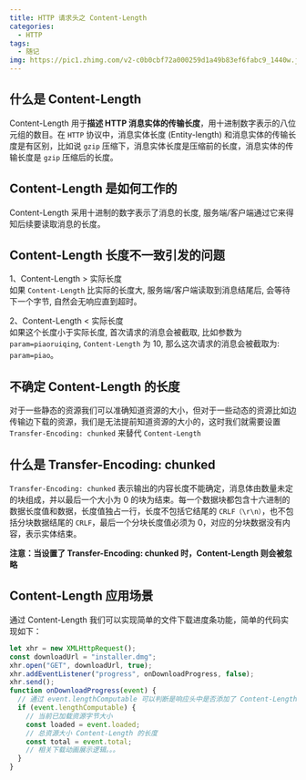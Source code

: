 ```yaml
---
title: HTTP 请求头之 Content-Length
categories:
  - HTTP
tags:
  - 随记
img: https://pic1.zhimg.com/v2-c0b0cbf72a000259d1a49b83ef6fabc9_1440w.jpg?source=172ae18b
---
```


## 什么是 Content-Length

Content-Length 用于**描述 HTTP 消息实体的传输长度**，用十进制数字表示的八位元组的数目。在 `HTTP` 协议中，消息实体长度 (Entity-length) 和消息实体的传输长度是有区别，比如说 `gzip` 压缩下，消息实体长度是压缩前的长度，消息实体的传输长度是 `gzip` 压缩后的长度。

## Content-Length 是如何工作的

Content-Length 采用十进制的数字表示了消息的长度, 服务端/客户端通过它来得知后续要读取消息的长度。

## Content-Length 长度不一致引发的问题

1、Content-Length > 实际长度  
如果 `Content-Length` 比实际的长度大, 服务端/客户端读取到消息结尾后, 会等待下一个字节, 自然会无响应直到超时。

2、Content-Length < 实际长度  
如果这个长度小于实际长度, 首次请求的消息会被截取, 比如参数为 `param=piaoruiqing`, `Content-Length` 为 10, 那么这次请求的消息会被截取为: `param=piao`。

## 不确定 Content-Length 的长度

对于一些静态的资源我们可以准确知道资源的大小，但对于一些动态的资源比如边传输边下载的资源，我们是无法提前知道资源的大小的，这时我们就需要设置 `Transfer-Encoding: chunked` 来替代 `Content-Length`

## 什么是 Transfer-Encoding: chunked

`Transfer-Encoding: chunked` 表示输出的内容长度不能确定，消息体由数量未定的块组成，并以最后一个大小为 0 的块为结束。每一个数据块都包含十六进制的数据长度值和数据，长度值独占一行，长度不包括它结尾的 `CRLF（\r\n）`，也不包括分块数据结尾的 `CRLF`，最后一个分块长度值必须为 0，对应的分块数据没有内容，表示实体结束。

**注意：当设置了 Transfer-Encoding: chunked 时，Content-Length 则会被忽略**

## Content-Length 应用场景

通过 Content-Length 我们可以实现简单的文件下载进度条功能，简单的代码实现如下：

```js
let xhr = new XMLHttpRequest();
const downloadUrl = "installer.dmg";
xhr.open("GET", downloadUrl, true);
xhr.addEventListener("progress", onDownloadProgress, false);
xhr.send();
function onDownloadProgress(event) {
  // 通过 event.lengthComputable 可以判断是响应头中是否添加了 Content-Length
  if (event.lengthComputable) {
    // 当前已加载资源字节大小
    const loaded = event.loaded;
    // 总资源大小 Content-Length 的长度
    const total = event.total;
    // 相关下载动画展示逻辑。。。
  }
}
```
